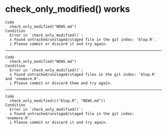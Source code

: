 # check_only_modified() works

    Code
      check_only_modified("NEWS.md")
    Condition
      Error in `check_only_modified()`:
      x Found untracked/unstaged/staged file in the git index: 'blop.R'.
      i Please commit or discard it and try again.

---

    Code
      check_only_modified("NEWS.md")
    Condition
      Error in `check_only_modified()`:
      x Found untracked/unstaged/staged files in the git index: 'blop.R' and 'onemore.R'.
      i Please commit or discard them and try again.

---

    Code
      check_only_modified(c("blop.R", "NEWS.md"))
    Condition
      Error in `check_only_modified()`:
      x Found untracked/unstaged/staged file in the git index: 'onemore.R'.
      i Please commit or discard it and try again.

